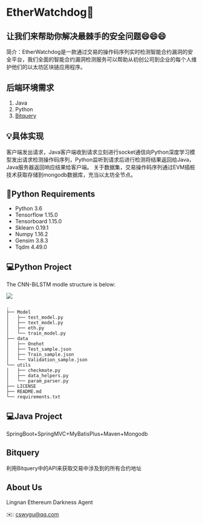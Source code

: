 # EtherWatchdog🐶
## 让我们来帮助你解决最棘手的安全问题😄😄😄
简介：EtherWatchdog是一款通过交易的操作码序列实时检测智能合约漏洞的安全平台，我们全面的智能合约漏洞检测服务可以帮助从初创公司到企业的每个人维护他们的以太坊区块链应用程序。

## 后端环境需求
1. Java
2. Python
3. [Bitquery](https://explorer.bitquery.io/)

## 💡具体实现
客户端发出请求，Java客户端收到请求立刻进行socket通信向Python深度学习模型发出请求检测操作码序列，Python监听到请求后进行检测将结果返回给Java，Java服务器返回响应结果给客户端。
关于数据集，交易操作码序列通过EVM插桩技术获取存储到mongodb数据库，充当以太坊全节点。

## 📃Python Requirements

- Python 3.6
- Tensorflow 1.15.0
- Tensorboard 1.15.0
- Sklearn 0.19.1
- Numpy 1.16.2
- Gensim 3.8.3
- Tqdm 4.49.0

## 💻Python Project

The CNN-BiLSTM modle structure is below:

![](https://farm2.staticflickr.com/1915/43842346360_e4660c5921_o.png)

```text
.
├── Model
│   ├── test_model.py
│   ├── text_model.py
│   ├── eth.py 
│   └── train_model.py
├── data
│   ├── Onehot
│   ├── Test_sample.json
│   ├── Train_sample.json
│   └── Validation_sample.json
└── utils
│   ├── checkmate.py
│   ├── data_helpers.py
│   └── param_parser.py
├── LICENSE
├── README.md
└── requirements.txt
```
## 💻Java Project

SpringBoot+SpringMVC+MyBatisPlus+Maven+Mongodb

## Bitquery

利用Bitquery中的API来获取交易中涉及到的所有合约地址

## About Us

Lingnan Ethereum Darkness Agent


✉️: cswygu@qq.com

